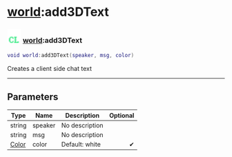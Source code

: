 # [world](../world/README.md):add3DText

### <img src="../../.gitbook/assets/client.png" width="32" height="32" /> [world](../world/README.md):add3DText

```lua
void world:add3DText(speaker, msg, color)
```

Creates a client side chat text<br>

-----------------
## Parameters

| Type   | Name | Description | Optional |
| ------ | ---- | ----------- | -------: |
| string | speaker | No description |   |
| string | msg | No description |   |
| [Color](../color/README.md) | color | Default: white | ✔ |
